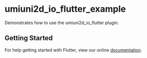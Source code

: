 # umiuni2d_io_flutter_example

Demonstrates how to use the umiuni2d_io_flutter plugin.

## Getting Started

For help getting started with Flutter, view our online
[documentation](http://flutter.io/).

